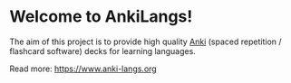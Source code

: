 # Welcome to AnkiLangs!

The aim of this project is to provide high quality
[Anki](https://apps.ankiweb.net/) (spaced repetition / flashcard software)
decks for learning languages.

Read more: https://www.anki-langs.org
